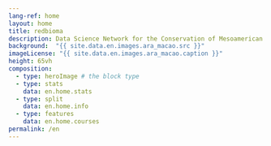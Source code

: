 ```yaml
---
lang-ref: home
layout: home
title: redbioma
description: Data Science Network for the Conservation of Mesoamerican Biodiversity
background:  "{{ site.data.en.images.ara_macao.src }}"
imageLicense: "{{ site.data.en.images.ara_macao.caption }}"
height: 65vh
composition:
  - type: heroImage # the block type
  - type: stats
    data: en.home.stats
  - type: split
    data: en.home.info
  - type: features
    data: en.home.courses
permalink: /en
---
```

